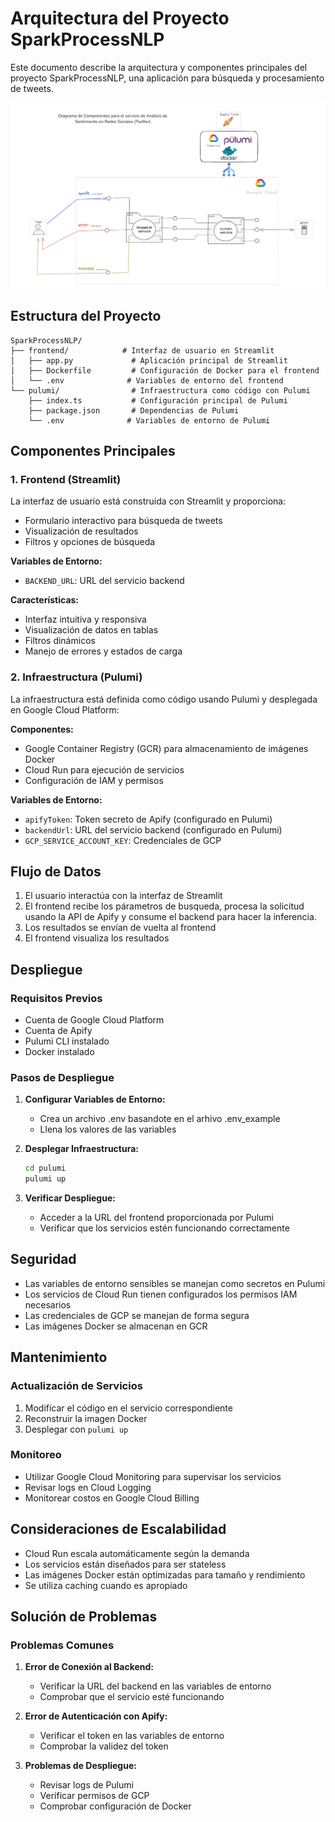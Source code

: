 # Arquitectura del Proyecto SparkProcessNLP

Este documento describe la arquitectura y componentes principales del proyecto SparkProcessNLP, una aplicación para búsqueda y procesamiento de tweets.

![architecture_project](architecture_project.png)

## Estructura del Proyecto

```
SparkProcessNLP/
├── frontend/            # Interfaz de usuario en Streamlit
│   ├── app.py             # Aplicación principal de Streamlit
│   ├── Dockerfile         # Configuración de Docker para el frontend
│   └── .env              # Variables de entorno del frontend
└── pulumi/                # Infraestructura como código con Pulumi
    ├── index.ts           # Configuración principal de Pulumi
    ├── package.json       # Dependencias de Pulumi
    └── .env              # Variables de entorno de Pulumi
```

## Componentes Principales

### 1. Frontend (Streamlit)

La interfaz de usuario está construida con Streamlit y proporciona:
- Formulario interactivo para búsqueda de tweets
- Visualización de resultados
- Filtros y opciones de búsqueda

**Variables de Entorno:**
- `BACKEND_URL`: URL del servicio backend

**Características:**
- Interfaz intuitiva y responsiva
- Visualización de datos en tablas
- Filtros dinámicos
- Manejo de errores y estados de carga

### 2. Infraestructura (Pulumi)

La infraestructura está definida como código usando Pulumi y desplegada en Google Cloud Platform:

**Componentes:**
- Google Container Registry (GCR) para almacenamiento de imágenes Docker
- Cloud Run para ejecución de servicios
- Configuración de IAM y permisos

**Variables de Entorno:**
- `apifyToken`: Token secreto de Apify (configurado en Pulumi)
- `backendUrl`: URL del servicio backend (configurado en Pulumi)
- `GCP_SERVICE_ACCOUNT_KEY`: Credenciales de GCP

## Flujo de Datos

1. El usuario interactúa con la interfaz de Streamlit
2. El frontend recibe los párametros de busqueda, procesa la solicitud usando la API de Apify y consume el backend para hacer la inferencia.
4. Los resultados se envían de vuelta al frontend
5. El frontend visualiza los resultados

## Despliegue

### Requisitos Previos
- Cuenta de Google Cloud Platform
- Cuenta de Apify
- Pulumi CLI instalado
- Docker instalado

### Pasos de Despliegue

1. **Configurar Variables de Entorno:**
   - Crea un archivo .env basandote en el arhivo .env_example
   - Llena los valores de las variables

2. **Desplegar Infraestructura:**
   ```bash
   cd pulumi
   pulumi up
   ```

3. **Verificar Despliegue:**
   - Acceder a la URL del frontend proporcionada por Pulumi
   - Verificar que los servicios estén funcionando correctamente

## Seguridad

- Las variables de entorno sensibles se manejan como secretos en Pulumi
- Los servicios de Cloud Run tienen configurados los permisos IAM necesarios
- Las credenciales de GCP se manejan de forma segura
- Las imágenes Docker se almacenan en GCR

## Mantenimiento

### Actualización de Servicios
1. Modificar el código en el servicio correspondiente
2. Reconstruir la imagen Docker
3. Desplegar con `pulumi up`

### Monitoreo
- Utilizar Google Cloud Monitoring para supervisar los servicios
- Revisar logs en Cloud Logging
- Monitorear costos en Google Cloud Billing

## Consideraciones de Escalabilidad

- Cloud Run escala automáticamente según la demanda
- Los servicios están diseñados para ser stateless
- Las imágenes Docker están optimizadas para tamaño y rendimiento
- Se utiliza caching cuando es apropiado

## Solución de Problemas

### Problemas Comunes
1. **Error de Conexión al Backend:**
   - Verificar la URL del backend en las variables de entorno
   - Comprobar que el servicio esté funcionando

2. **Error de Autenticación con Apify:**
   - Verificar el token en las variables de entorno
   - Comprobar la validez del token

3. **Problemas de Despliegue:**
   - Revisar logs de Pulumi
   - Verificar permisos de GCP
   - Comprobar configuración de Docker
